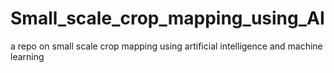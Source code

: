 # Small_scale_crop_mapping_using_AI
a repo on small scale crop mapping using artificial intelligence and machine learning 

